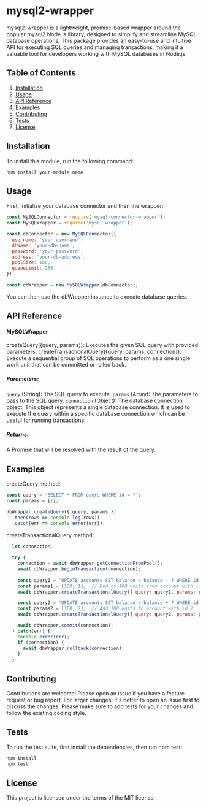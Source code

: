 # mysql2-wrapper

mysql2-wrapper is a lightweight, promise-based wrapper around the popular mysql2 Node.js library, designed to simplify and streamline MySQL database operations. This package provides an easy-to-use and intuitive API for executing SQL queries and managing transactions, making it a valuable tool for developers working with MySQL databases in Node.js.

## Table of Contents
1. [Installation](#installation)
2. [Usage](#usage)
3. [API Reference](#api-reference)
4. [Examples](#examples)
5. [Contributing](#contributing)
6. [Tests](#tests)
7. [License](#license)

## Installation
To install this module, run the following command:
```javascript
npm install your-module-name
```
## Usage
First, initialize your database connector and then the wrapper:
```javascript
const MySQLConnector = require('mysql-connector-wrapper');
const MySQLWrapper = require('mysql-wrapper');

const dbConnector = new MySQLConnector({
  username: 'your-username',
  dbName: 'your-db-name',
  password: 'your-password',
  address: 'your-db-address',
  poolSize: 100,
  queueLimit: 250
});

const dbWrapper = new MySQLWrapper(dbConnector);
```
You can then use the dbWrapper instance to execute database queries.

## API Reference
#### MySQLWrapper
createQuery({query, params}): Executes the given SQL query with provided parameters.
createTransactionalQuery({query, params, connection}): Execute a sequential group of SQL operations to perform as a one single work unit that can be committed or rolled back.

##### Parameters:

`query` (String): The SQL query to execute.
`params` (Array): The parameters to pass to the SQL query.
`connection` (Object): The database connection object. This object represents a single database connection. It is used to execute the query within a specific database connection which can be useful for running transactions.
##### Returns:
A Promise that will be resolved with the result of the query.

## Examples
createQuery method:
```javascript
const query = 'SELECT * FROM users WHERE id = ?';
const params = [1];

dbWrapper.createQuery({ query, params })
  .then(rows => console.log(rows))
  .catch(err => console.error(err));
```
createTransactionalQuery method:
```javascript
  let connection;
  
  try {
    connection = await dbWrapper.getConnectionFromPool();
    await dbWrapper.beginTransaction(connection);
    
    const query1 = 'UPDATE accounts SET balance = balance - ? WHERE id = ?';
    const params1 = [100, 1];  // Deduct 100 units from account with id 1
    await dbWrapper.createTransactionalQuery({ query: query1, params: params1, connection });

    const query2 = 'UPDATE accounts SET balance = balance + ? WHERE id = ?';
    const params2 = [100, 2];  // Add 100 units to account with id 2
    await dbWrapper.createTransactionalQuery({ query: query2, params: params2, connection });

    await dbWrapper.commit(connection);
  } catch(err) {
    console.error(err);
    if (connection) {
      await dbWrapper.rollback(connection);
    }
  }
```
## Contributing
Contributions are welcome! Please open an issue if you have a feature request or bug report. For larger changes, it's better to open an issue first to discuss the changes. Please make sure to add tests for your changes and follow the existing coding style.

## Tests
To run the test suite, first install the dependencies, then run npm test:
```bash
npm install
npm test
```
## License
This project is licensed under the terms of the MIT license.


